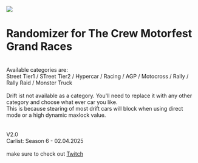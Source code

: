 [<img src="https://github.com/user-attachments/assets/f32ae56e-248a-4780-9c39-da9c1b17f73e">](https://shogun160.github.io/TCM-ZEN_DOMIZER/zendomizer_v2.0.html)
# **Randomizer for The Crew Motorfest Grand Races**
<br>Available categories are:
<br>Street Tier1 / STreet Tier2 / Hypercar / Racing / AGP / Motocross / Rally / Rally Raid / Monster Truck
<br>
<br>Drift ist not available as a category. You'll need to replace it with any other category and choose what ever car you like. 
<br>This is because stearing of most drift cars will block when using direct mode or a high dynamic maxlock value.
<br>
<br>
<br>V2.0
<br>Carlist: Season 6 - 02.04.2025
<br>
<br>make sure to check out [Twitch](https://www.twitch.tv/xthepapapyr0)




